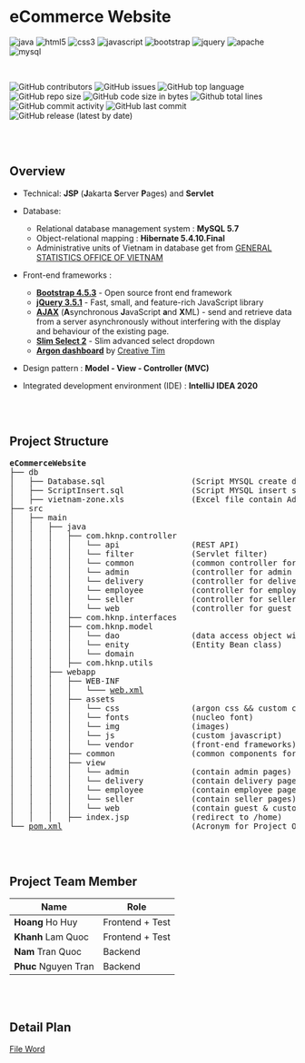 # eCommerce Website

![java](https://img.shields.io/badge/java-%23ED8B00.svg?&style=for-the-badge&logo=java&logoColor=white)
![html5](https://img.shields.io/badge/html5%20-%23E34F26.svg?&style=for-the-badge&logo=html5&logoColor=white)
![css3](https://img.shields.io/badge/css3%20-%231572B6.svg?&style=for-the-badge&logo=css3&logoColor=white)
![javascript](https://img.shields.io/badge/javascript%20-%23323330.svg?&style=for-the-badge&logo=javascript&logoColor=%23F7DF1E)
![bootstrap](https://img.shields.io/badge/bootstrap%20-%23563D7C.svg?&style=for-the-badge&logo=bootstrap&logoColor=white)
![jquery](https://img.shields.io/badge/jquery%20-%230769AD.svg?&style=for-the-badge&logo=jquery&logoColor=white)
![apache](https://img.shields.io/badge/apache%20-%23D42029.svg?&style=for-the-badge&logo=apache&logoColor=white)
![mysql](https://img.shields.io/badge/mysql-%2300f.svg?&style=for-the-badge&logo=mysql&logoColor=white)

<br>

![GitHub contributors](https://img.shields.io/github/contributors/HKNP-Team/eCommerceWebsite) 
![GitHub issues](https://img.shields.io/github/issues/HKNP-Team/eCommerceWebsite?color=red) 
![GitHub top language](https://img.shields.io/github/languages/top/HKNP-Team/eCommerceWebsite?color=cyan) 
![GitHub repo size](https://img.shields.io/github/repo-size/HKNP-Team/eCommerceWebsite) 
![GitHub code size in bytes](https://img.shields.io/github/languages/code-size/HKNP-Team/eCommerceWebsite) 
![Github total lines](https://sloc.xyz/github/HKNP-Team/eCommerceWebsite)
![GitHub commit activity](https://img.shields.io/github/commit-activity/m/HKNP-Team/eCommerceWebsite?color=g) 
![GitHub last commit](https://img.shields.io/github/last-commit/HKNP-Team/eCommerceWebsite?color=yellow) 
![GitHub release (latest by date)](https://img.shields.io/github/v/release/HKNP-Team/eCommerceWebsite)

<br>
<br>

## Overview

- Technical: **JSP** (**J**akarta **S**erver **P**ages) and **Servlet**

- Database:
  - Relational database management system : **MySQL 5.7**
  - Object-relational mapping : **Hibernate 5.4.10.Final**
  - Administrative units of Vietnam in database get from [GENERAL STATISTICS OFFICE OF VIETNAM](https://www.gso.gov.vn/en/homepage/)

- Front-end frameworks :
  - [**Bootstrap 4.5.3**](https://getbootstrap.com/docs/4.5/getting-started/introduction/) - Open source front end framework
  - [**jQuery 3.5.1**](https://jquery.com/) - Fast, small, and feature-rich JavaScript library
  - [**AJAX**]() (**A**synchronous **J**avaScript **a**nd **X**ML) -  send and retrieve data from a server asynchronously without interfering with the display and behaviour of the existing page.
  - [**Slim Select 2**](https://slimselectjs.com/) - Slim advanced select dropdown
  - [**Argon dashboard**](https://www.creative-tim.com/product/argon-dashboard/) by [Creative Tim](https://www.creative-tim.com/)
  
- Design pattern : **Model - View - Controller (MVC)**
- Integrated development environment (IDE) : **IntelliJ IDEA 2020**



<br>
<br>

## Project Structure

<pre>
<b>eCommerceWebsite</b>
├── db
│   ├── Database.sql                  (Script MYSQL create database)
│   ├── ScriptInsert.sql              (Script MYSQL insert sample data)
│   ├── vietnam-zone.xls              (Excel file contain Administrative units of Vietnam)
├── src
│   ├── main
│   │   ├── java
│   │   │   ├── com.hknp.controller
│   │   │   │   └── api               (REST API)
│   │   │   │   └── filter            (Servlet filter)
│   │   │   │   └── common            (common controller for all user's page)
│   │   │   │   └── admin             (controller for admin page)
│   │   │   │   └── delivery          (controller for delivery page)
│   │   │   │   └── employee          (controller for employee page)
│   │   │   │   └── seller            (controller for seller page)
│   │   │   │   └── web               (controller for guest & customer page)
│   │   │   ├── com.hknp.interfaces
│   │   │   ├── com.hknp.model
│   │   │   │   └── dao               (data access object with singleton pattern)
│   │   │   │   └── enity             (Entity Bean class)
│   │   │   │   └── domain
│   │   │   ├── com.hknp.utils
│   │   ├── webapp
│   │   │   ├── WEB-INF
│   │   │   │   └─── <a href="./src/main/webapp/WEB-INF/web.xml" target="_blank">web.xml</a>
│   │   │   ├── assets
│   │   │   │   └── css               (argon css && custom css)
│   │   │   │   └── fonts             (nucleo font)
│   │   │   │   └── img               (images)
│   │   │   │   └── js                (custom javascript)
│   │   │   │   └── vendor            (front-end frameworks)
│   │   │   ├── common                (common components for all jsp page)
│   │   │   ├── view
│   │   │   │   └── admin             (contain admin pages)
│   │   │   │   └── delivery          (contain delivery pages)
│   │   │   │   └── employee          (contain employee pages)
│   │   │   │   └── seller            (contain seller pages)
│   │   │   │   └── web               (contain guest & customer pages)
│   │   │   ├── index.jsp             (redirect to /home)
└── <a href="./pom.xml" target="_blank">pom.xml</a>                           (Acronym for Project Object Model)
</pre>

<br>
<br>

## Project Team Member

| Name                  | Role              |
| ----------------------|-------------------|
| **Hoang** Ho Huy      | Frontend + Test   |
| **Khanh** Lam Quoc    | Frontend + Test   |
| **Nam** Tran Quoc     | Backend           |
| **Phuc** Nguyen Tran  | Backend           |

<br>
<br>

## Detail Plan

[File Word](./Plan.docx)
